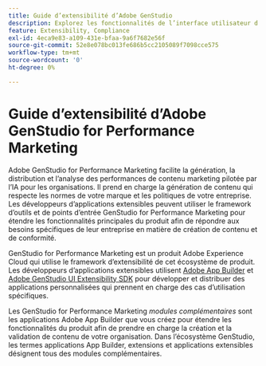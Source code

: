 ```yaml
---
title: Guide d’extensibilité d’Adobe GenStudio
description: Explorez les fonctionnalités de l’interface utilisateur d’Adobe GenStudio for Performance Marketing SDK et apprenez à créer des applications extensibles.
feature: Extensibility, Compliance
exl-id: 4eca9e83-a109-431e-bfaa-9a6f7682e56f
source-git-commit: 52e8e078bc013fe686b5cc2105089f7098cce575
workflow-type: tm+mt
source-wordcount: '0'
ht-degree: 0%

---
```


# Guide d’extensibilité d’Adobe GenStudio for Performance Marketing

Adobe GenStudio for Performance Marketing facilite la génération, la distribution et l’analyse des performances de contenu marketing pilotée par l’IA pour les organisations. Il prend en charge la génération de contenu qui respecte les normes de votre marque et les politiques de votre entreprise. Les développeurs d’applications extensibles peuvent utiliser le framework d’outils et de points d’entrée GenStudio for Performance Marketing pour étendre les fonctionnalités principales du produit afin de répondre aux besoins spécifiques de leur entreprise en matière de création de contenu et de conformité.

GenStudio for Performance Marketing est un produit Adobe Experience Cloud qui utilise le framework d’extensibilité de cet écosystème de produit. Les développeurs d’applications extensibles utilisent [Adobe App Builder](https://developer.adobe.com/app-builder/) et [Adobe GenStudio UI Extensibility SDK](https://github.com/adobe/genstudio-uix-sdk) pour développer et distribuer des applications personnalisées qui prennent en charge des cas d’utilisation spécifiques.

Les GenStudio for Performance Marketing _modules complémentaires_ sont les applications Adobe App Builder que vous créez pour étendre les fonctionnalités du produit afin de prendre en charge la création et la validation de contenu de votre organisation. Dans l’écosystème GenStudio, les termes applications App Builder, extensions et applications extensibles désignent tous des modules complémentaires.
